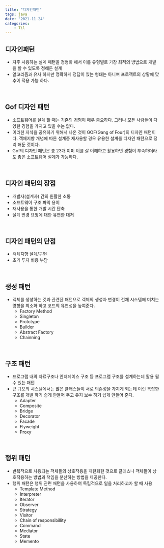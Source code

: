 ```yaml
---
title: "디자인패턴"
tags: java
date: "2021.11.24"
categories: 
    - Til
---
```



## 디자인패턴
- 자주 사용하는 설계 패턴을 정형화 해서 이를 유형별로 가장 최적의 방법으로 개발을 할 수 있도록 정해둔 설계
- 알고리즘과 유사 하지만 명확하게 정답이 있는 형태는 아니며 프로젝트의 상황에 맞추어 적용 가능 하다.

<br>

## Gof 디자인 패턴
- 소프트웨어를 설계 할 때는 기존의 경험이 매우 중요하다. 그러나 모든 사람들이 다양한 경험을 가지고 있을 수는 없다.
- 이러한 지식을 공유하기 위해서 나온 것이 GOF(Gang of Four)의 디자인 패턴이다. 객체지향 개념에 따른 설계중 재사용할 경우 유용한 설계를 디자인 패턴으로 정리 해둔 것이다.
- Gof의 디자인 패턴은 총 23개 이며 이를 잘 이해하고 활용하면 경험이 부족하더라도 좋은 소프트웨어 설계가 가능하다.

<br>

## 디자인 패턴의 장점
- 개발자(설계자) 간의 원활한 소통
- 소프트웨어 구조 파악 용이
- 재사용을 통한 개발 시간 단축
- 설계 변경 요청에 대한 유연한 대처

<br>

## 디자인 패턴의 단점
- 객체지향 설계/구현
- 초기 투자 비용 부담

<br>

## 생성 패턴
- 객체를 생성하는 것과 관련된 패턴으로 객체의 생성과 변경이 전체 시스템에 미치는 영향을 최소화 하고 코드의 유연성을 높여준다.
	- Factory Method
	- Singleton
	- Prototype
	- Builder
	- Abstract Factory
	- Chainning

<br>

## 구조 패턴
- 프로그램 내의 자료구조나 인터페이스 구조 등 프로그램 구조를 설계하는데 활용 될 수 있는 패턴
- 큰 규모의 시스템에서는 많은 클래스들이 서로 의존성을 가지게 되는데 이런 복잡한 구조를 개발 하기 쉽게 만들어 주고 유지 보수 하기 쉽게 만들어 준다.
	- Adapter
	- Composite
	- Bridge
	- Decorator
	- Facade
	- Flyweight
	- Proxy

<br>

## 행위 패턴
- 반복적으로 사용되는 객체들의 상호작용을 패턴화한 것으로 클래스나 객체들이 상호작용하는 방법과 책임을 분산하는 방법을 제공한다.
- 행위 패턴은 행위 관련 패턴을 사용하여 독립적으로 일을 처리하고자 할 때 사용
	- Template Method
	- Interpreter
	- Iterator
	- Observer
	- Strategy
	- Visitor
	- Chain of responsibillity
	- Command
	- Mediator
	- State
	- Memento